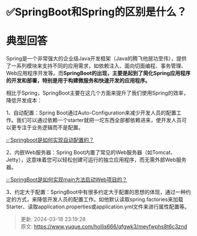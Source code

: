 # ✅SpringBoot和Spring的区别是什么？

# 典型回答


Spring是一个非常强大的企业级Java开发框架（Java的腾飞他居功至伟），提供了一系列模块来支持不同的应用需求，如依赖注入、面向切面编程、事务管理、Web应用程序开发等。而**SpringBoot的出现，主要是起到了简化Spring应用程序的开发和部署，特别是用于构建微服务和快速开发的应用程序。**



相比于Spring，SpringBoot主要在这几个方面来提升了我们使用Spring的效率，降低开发成本：



1、自动配置：Spring Boot通过Auto-Configuration来减少开发人员的配置工作。我们可以通过依赖一个starter就把一坨东西全部都依赖进来，使开发人员可以更专注于业务逻辑而不是配置。



[✅Springboot是如何实现自动配置的？](https://www.yuque.com/hollis666/qfgwk3/pe3y9ym4h8hyds3n)



2、内嵌Web服务器：Spring Boot内置了常见的Web服务器（如Tomcat、Jetty），这意味着您可以轻松创建可运行的独立应用程序，而无需外部Web服务器。



[✅SpringBoot是如何实现main方法启动Web项目的？](https://www.yuque.com/hollis666/qfgwk3/xc2sq4)



3、约定大于配置：SpringBoot中有很多约定大于配置的思想的体现，通过一种约定的方式，来降低开发人员的配置工作。如他默认读取spring.factories来加载Starter、读取application.properties或application.yml文件来进行属性配置等。



> 更新: 2024-03-18 23:19:28  
> 原文: <https://www.yuque.com/hollis666/qfgwk3/meyfwphs8t6c3znd>